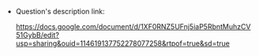 + Question's description link:

    https://docs.google.com/document/d/1XF0RNZ5UFnj5iaP5RbntMuhzCV51GybB/edit?usp=sharing&ouid=114619137752278077258&rtpof=true&sd=true